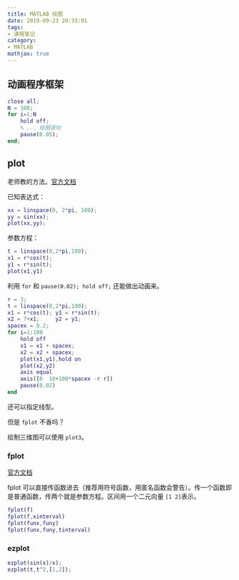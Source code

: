 ```yaml
---
title: MATLAB 绘图
date: 2019-09-23 20:33:01
tags:
- 课程笔记
category:
- MATLAB
mathjax: true
---
```


## 动画程序框架

```matlab
close all;
N = 100;
for i=1:N
    hold off;
    % ... 绘图语句
    pause(0.05);
end;
```

## plot

老师教的方法。[官方文档](https://ww2.mathworks.cn/help/matlab/ref/plot.htm)

已知表达式：

```MATLAB
xx = linspace(0, 2*pi, 100);
yy = sin(xx);
plot(xx,yy);
```

参数方程：

```matlab
t = linspace(0,2*pi,100);
x1 = r*cos(t);
y1 = r*sin(t);
plot(x1,y1)
```

利用 `for` 和 `pause(0.02); hold off;` 还能做出动画来。

```matlab
r = 3;
t = linspace(0,2*pi,100);
x1 = r*cos(t); y1 = r*sin(t);
x2 = 7+x1;     y2 = y1;
spacex = 0.2;
for i=1:100
    hold off
    x1 = x1 + spacex;
    x2 = x2 + spacex;
    plot(x1,y1),hold on
    plot(x2,y2)
    axis equal
    axis([0  10+100*spacex -r r])
    pause(0.02)
end
```

还可以指定线型。

但是 `fplot` 不香吗？

绘制三维图可以使用 `plot3`。

### fplot

[官方文档](https://ww2.mathworks.cn/help/matlab/ref/fplot.html)

fplot 可以直接传函数进去（推荐用符号函数，用匿名函数会警告）。传一个函数即是普通函数，传两个就是参数方程。区间用一个二元向量 `[1 2]`表示。

```matlab
fplot(f)
fplot(f,xinterval)
fplot(funx,funy)
fplot(funx,funy,tinterval)
```

### ezplot

```MATLAB
ezplot(sin(x)/x);
ezplot(t,t^2,[1,2]);
```


